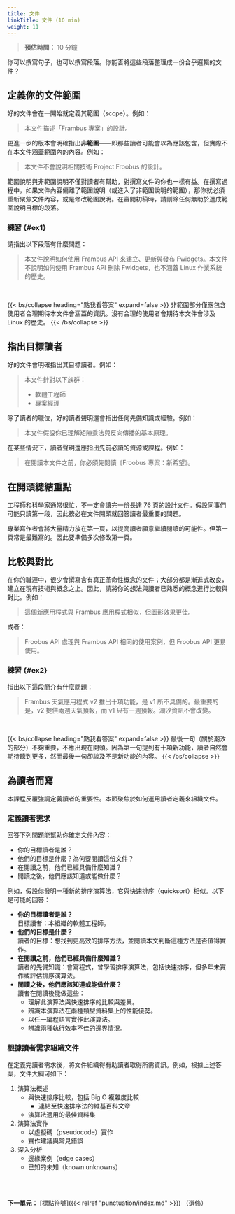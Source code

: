 ```yaml
---
title: 文件
linkTitle: 文件 (10 min)
weight: 11
---
```


> **預估時間：** 10 分鐘

你可以撰寫句子，也可以撰寫段落。你能否將這些段落整理成一份合乎邏輯的文件？

## 定義你的文件範圍

好的文件會在一開始就定義其範圍（scope）。例如：

> 本文件描述「Frambus 專案」的設計。

更進一步的版本會明確指出**非範圍**——即那些讀者可能會以為應該包含，但實際不在本文件涵蓋範圍內的內容。例如：

> 本文件不會說明相關技術 Project Froobus 的設計。

範圍說明與非範圍說明不僅對讀者有幫助，對撰寫文件的你也一樣有益。在撰寫過程中，如果文件內容偏離了範圍說明（或進入了非範圍說明的範圍），那你就必須重新聚焦文件內容，或是修改範圍說明。在審閱初稿時，請刪除任何無助於達成範圍說明目標的段落。

### 練習 {#ex1}

請指出以下段落有什麼問題：

> 本文件說明如何使用 Frambus API 來建立、更新與發布 Fwidgets。本文件不說明如何使用 Frambus API 刪除 Fwidgets，也不涵蓋 Linux 作業系統的歷史。

<br />

{{< bs/collapse heading="點我看答案" expand=false >}}
非範圍部分僅應包含使用者合理期待本文件會涵蓋的資訊。沒有合理的使用者會期待本文件會涉及 Linux 的歷史。
{{< /bs/collapse >}}

## 指出目標讀者

好的文件會明確指出其目標讀者。例如：

> 本文件針對以下族群：
>
> * 軟體工程師
> * 專案經理

除了讀者的職位，好的讀者聲明還會指出任何先備知識或經驗。例如：

> 本文件假設你已理解矩陣乘法與反向傳播的基本原理。

在某些情況下，讀者聲明還應指出先前必讀的資源或課程。例如：

> 在閱讀本文件之前，你必須先閱讀《Froobus 專案：新希望》。

## 在開頭總結重點

工程師和科學家通常很忙，不一定會讀完一份長達 76 頁的設計文件。假設同事們可能只讀第一段，因此務必在文件開頭就回答讀者最重要的問題。

專業寫作者會將大量精力放在第一頁，以提高讀者願意繼續閱讀的可能性。但第一頁常是最難寫的。因此要準備多次修改第一頁。

## 比較與對比

在你的職涯中，很少會撰寫含有真正革命性概念的文件；大部分都是漸進式改良，建立在現有技術與概念之上。因此，請將你的想法與讀者已熟悉的概念進行比較與對比。例如：

> 這個新應用程式與 Frambus 應用程式相似，但圖形效果更佳。

或者：

> Froobus API 處理與 Frambus API 相同的使用案例，但 Froobus API 更易使用。

### 練習 {#ex2}

指出以下這段簡介有什麼問題：

> Frambus 天氣應用程式 v2 推出十項功能，是 v1 所不具備的。最重要的是，v2 提供兩週天氣預報，而 v1 只有一週預報。潮汐資訊不會改變。

<br />

{{< bs/collapse heading="點我看答案" expand=false >}}
最後一句（關於潮汐的部分）不夠重要，不應出現在開頭。因為第一句提到有十項新功能，讀者自然會期待聽到更多，然而最後一句卻談及不是新功能的內容。
{{< /bs/collapse >}}

## 為讀者而寫

本課程反覆強調定義讀者的重要性。本節聚焦於如何運用讀者定義來組織文件。

### 定義讀者需求

回答下列問題能幫助你確定文件內容：

* 你的目標讀者是誰？
* 他們的目標是什麼？為何要閱讀這份文件？
* 在閱讀之前，他們已經具備什麼知識？
* 閱讀之後，他們應該知道或能做什麼？

例如，假設你發明一種新的排序演算法，它與快速排序（quicksort）相似。以下是可能的回答：

* **你的目標讀者是誰？** <br />目標讀者：本組織的軟體工程師。
* **他們的目標是什麼？** <br />讀者的目標：想找到更高效的排序方法，並閱讀本文判斷這種方法是否值得實作。
* **在閱讀之前，他們已經具備什麼知識？** <br />讀者的先備知識：會寫程式，曾學習排序演算法，包括快速排序，但多年未實作或評估排序演算法。
* **閱讀之後，他們應該知道或能做什麼？** <br />讀者在閱讀後能做這些：
  * 理解此演算法與快速排序的比較與差異。
  * 辨識本演算法在兩種類型資料集上的性能優勢。
  * 以任一編程語言實作此演算法。
  * 辨識兩種執行效率不佳的邊界情況。

### 根據讀者需求組織文件

在定義完讀者需求後，將文件組織得有助讀者取得所需資訊。例如，根據上述答案，文件大綱可如下：

1. 演算法概述
   * 與快速排序比較，包括 Big O 複雜度比較
     * 連結至快速排序法的維基百科文章
   * 演算法適用的最佳資料集
2. 演算法實作
   * 以虛擬碼（pseudocode）實作
   * 實作建議與常見錯誤
3. 深入分析
   * 邊緣案例（edge cases）
   * 已知的未知（known unknowns）

<br /><br />

**下一單元：** [標點符號]({{< relref "punctuation/index.md" >}}) （選修）
